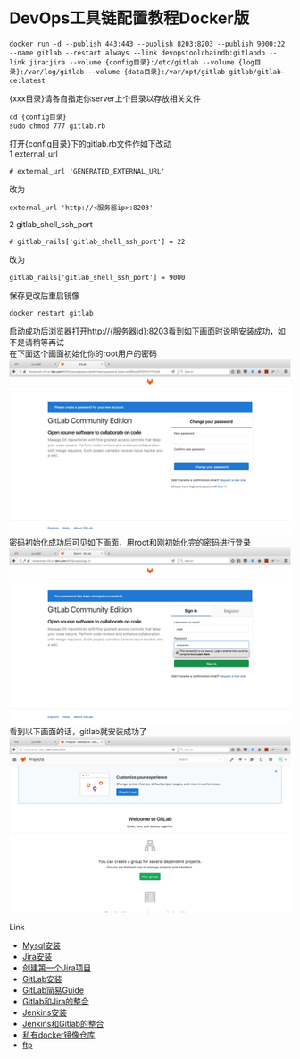 # DevOps工具链配置教程Docker版
<pre><code>docker run -d --publish 443:443 --publish 8203:8203 --publish 9000:22 --name gitlab --restart always --link devopstoolchaindb:gitlabdb --link jira:jira --volume {config目录}:/etc/gitlab --volume {log目录}:/var/log/gitlab --volume {data目录}:/var/opt/gitlab gitlab/gitlab-ce:latest
</code></pre>
{xxx目录}请各自指定你server上个目录以存放相关文件<br>
<pre><code>cd {config目录}
sudo chmod 777 gitlab.rb
</code></pre>
打开{config目录}下的gitlab.rb文件作如下改动<br>
1   external_url
<pre><code># external_url 'GENERATED_EXTERNAL_URL'
</code></pre>
改为
<pre><code>external_url 'http://<服务器ip>:8203'
</code></pre>
2   gitlab_shell_ssh_port
<pre><code># gitlab_rails['gitlab_shell_ssh_port'] = 22
</code></pre>
改为
<pre><code>gitlab_rails['gitlab_shell_ssh_port'] = 9000
</code></pre>
保存更改后重启镜像
<pre><code>docker restart gitlab
</code></pre>

启动成功后浏览器打开http://{服务器id}:8203看到如下画面时说明安装成功，如不是请稍等再试<br>
在下面这个画面初始化你的root用户的密码<br>
![Image text](https://raw.githubusercontent.com/k19810703/myimages/master/gitlab1.png)
密码初始化成功后可见如下画面，用root和刚初始化完的密码进行登录
![Image text](https://raw.githubusercontent.com/k19810703/myimages/master/gitlab2.png)
看到以下画面的话，gitlab就安装成功了
![Image text](https://raw.githubusercontent.com/k19810703/myimages/master/gitlab3.png)

Link
* [Mysql安装](https://github.ibm.com/wuhd/DevOpsToolChainSetupGuide/blob/master/README_Docker_mysqlinstall.md)
* [Jira安装](https://github.ibm.com/wuhd/DevOpsToolChainSetupGuide/blob/master/README_Docker_jirainstall.md)
* [创建第一个Jira项目](https://github.ibm.com/wuhd/DevOpsToolChainSetupGuide/blob/master/README_Docker_jiracreateprj.md)
* [GitLab安装](https://github.ibm.com/wuhd/DevOpsToolChainSetupGuide/blob/master/README_Docker_GitLabInstall.md)
* [GitLab简易Guide](https://github.ibm.com/wuhd/DevOpsToolChainSetupGuide/blob/master/README_Docker_GitLabUserGuide.md)
* [Gitlab和Jira的整合](https://github.ibm.com/wuhd/DevOpsToolChainSetupGuide/blob/master/README_Docker_GitLabJira.md)
* [Jenkins安装](https://github.ibm.com/wuhd/DevOpsToolChainSetupGuide/blob/master/README_Docker_Jenkins.md)
* [Jenkins和Gitlab的整合](https://github.ibm.com/wuhd/DevOpsToolChainSetupGuide/blob/master/README_Docker_JenkinsGitlab.md)
* [私有docker镜像仓库](https://github.ibm.com/wuhd/DevOpsToolChainSetupGuide/blob/master/README_Docker_DockerRegistry.md)
* [ftp](https://github.ibm.com/wuhd/DevOpsToolChainSetupGuide/blob/master/README_Docker_ftp.md)
